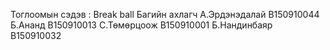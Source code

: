 Тоглоомын сэдэв : Break ball 
Багийн ахлагч А.Эрдэнэдалай B150910044 Б.Ананд B150910013 С.Төмөрцоож B150910001 Б.Нандинбаяр B150910032

